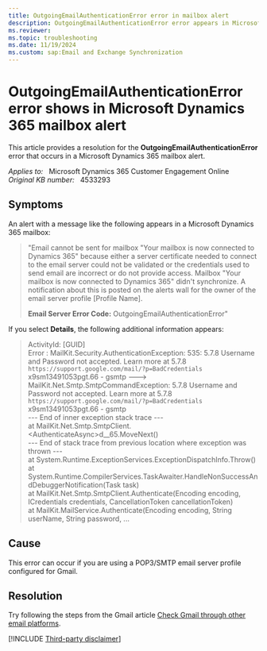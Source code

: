 ```yaml
---
title: OutgoingEmailAuthenticationError error in mailbox alert
description: OutgoingEmailAuthenticationError error appears in Microsoft Dynamics 365 mailbox alert. Provides a resolution.
ms.reviewer: 
ms.topic: troubleshooting
ms.date: 11/19/2024
ms.custom: sap:Email and Exchange Synchronization
---
```

# OutgoingEmailAuthenticationError error shows in Microsoft Dynamics 365 mailbox alert

This article provides a resolution for the **OutgoingEmailAuthenticationError** error that occurs in a Microsoft Dynamics 365 mailbox alert.

_Applies to:_ &nbsp; Microsoft Dynamics 365 Customer Engagement Online  
_Original KB number:_ &nbsp; 4533293

## Symptoms

An alert with a message like the following appears in a Microsoft Dynamics 365 mailbox:

> "Email cannot be sent for mailbox "Your mailbox is now connected to Dynamics 365" because either a server certificate needed to connect to the email server could not be validated or the credentials used to send email are incorrect or do not provide access. Mailbox "Your mailbox is now connected to Dynamics 365" didn't synchronize. A notification about this is posted on the alerts wall for the owner of the email server profile [Profile Name].
>
> **Email Server Error Code:**  OutgoingEmailAuthenticationError"

If you select **Details**, the following additional information appears:

> ActivityId: [GUID]  
> Error : MailKit.Security.AuthenticationException: 535: 5.7.8 Username and Password not accepted. Learn more at
5.7.8  `https://support.google.com/mail/?p=BadCredentials` x9sm13491053pgt.66 - gsmtp ---> MailKit.Net.Smtp.SmtpCommandException: 5.7.8 Username and Password not accepted. Learn more at
5.7.8  `https://support.google.com/mail/?p=BadCredentials` x9sm13491053pgt.66 - gsmtp  
--- End of inner exception stack trace ---  
   at MailKit.Net.Smtp.SmtpClient.\<AuthenticateAsync>d__65.MoveNext()  
--- End of stack trace from previous location where exception was thrown ---  
   at System.Runtime.ExceptionServices.ExceptionDispatchInfo.Throw()  
   at System.Runtime.CompilerServices.TaskAwaiter.HandleNonSuccessAndDebuggerNotification(Task task)  
   at MailKit.Net.Smtp.SmtpClient.Authenticate(Encoding encoding, ICredentials credentials, CancellationToken cancellationToken)  
   at MailKit.MailService.Authenticate(Encoding encoding, String userName, String password, ...

## Cause

This error can occur if you are using a POP3/SMTP email server profile configured for Gmail.

## Resolution

Try following the steps from the Gmail article [Check Gmail through other email platforms](https://support.google.com/mail/answer/7126229?p=BadCredentials&visit_id=637425757915475978-2293973045&rd=2#cantsignin).

[!INCLUDE [Third-party disclaimer](../../../includes/third-party-disclaimer.md)]
